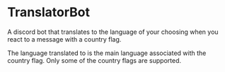 # TranslatorBot

A discord bot that translates to the language of your choosing when you react to a message with a country flag.

The language translated to is the main language associated with the country flag. Only some of the country flags are supported.
